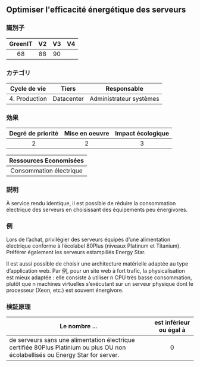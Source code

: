 ## Optimiser l'efficacité énergétique des serveurs

### 識別子

| GreenIT |  V2  |  V3  |  V4  |
|:-------:|:----:|:----:|:----:|
|   68   | 88  | 90  |      |

### カテゴリ

| Cycle de vie |  Tiers  |  Responsable  |
|:---------:|:----:|:----:|
| 4. Production | Datacenter | Administrateur systèmes |

### 効果

| Degré de priorité |      Mise en oeuvre       |  Impact écologique    |
|:-------------------:|:-------------------------:|:---------------------:|
| 2 | 2 | 3 |

|Ressources Economisées                                      |
|:----------------------------------------------------------:|
| Consommation électrique   |

### 説明

À service rendu identique, il est possible de réduire la consommation électrique des serveurs en choisissant des équipements peu énergivores.

### 例

Lors de l’achat, privilégier des serveurs équipés d’une alimentation électrique conforme à l’écolabel 80Plus (niveaux Platinum et Titanium). Préférer également les serveurs estampillés Energy Star.

Il est aussi possible de choisir une architecture matérielle adaptée au type d’application web. Par 例, pour un site web à fort trafic, la physicalisation est mieux adaptée : elle consiste à utiliser n CPU très basse consommation, plutôt que n machines virtuelles s’exécutant sur un serveur physique dont le processeur (Xeon, etc.) est souvent énergivore.

### 検証原理

| Le nombre ...     | est inférieur ou égal à   |  
|-------------------|:-------------------------:|
|  de serveurs sans une alimentation électrique certifiée 80Plus Platinium ou plus OU non écolabellisés ou Energy Star for server. | 0  |
